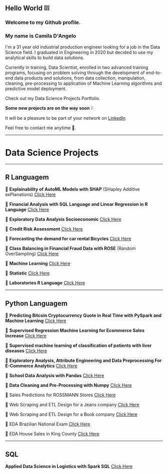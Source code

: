 ## Hello World :grey_exclamation::grey_exclamation::grey_exclamation:


### Welcome to my Github profile.


### My name is Camila D'Angelo 

I'm a 31 year old industrial production engineer looking for a job in the Data Science field.
I graduated in Engineering in 2020 but decided to use my analytical skills to build data solutions.

Currently in training, Data Scientist, enrolled in two advanced training programs, focusing on problem solving through the development of end-to-end data products and solutions, from data collection, manipulation, cleaning, pre-processing to application of Machine Learning algorithms and predictive model deployment.

Check out my Data Science Projects Portfolio.

**Some new projects are on the way soon** :grey_exclamation::grey_exclamation:

It will be a pleasure to be part of your network on [LinkedIn](https://www.linkedin.com/in/camiladangelotempesta/)

Feel free to contact me anytime 🙂.

***
# Data Science Projects
***
## **R Languagem**

:small_blue_diamond: **Explainability of AutoML Models with SHAP** (SHapley Additive exPlanations) [Click Here](https://github.com/camila-dangelo-tempesta/shapley_additive_exPlanations)

:small_blue_diamond: **Financial Analysis with SQL Language and Linear Regression in R Language** [Click Here](https://github.com/camila-dangelo-tempesta/hospital_cost_report_public_use_file)

:small_blue_diamond: **Exploratory Data Analysis Socioeconomic** [Click Here](https://github.com/camila-dangelo-tempesta/world_happiness-_report)

:small_blue_diamond: **Credit Risk Assessment** [Click Here](https://github.com/camila-dangelo-tempesta/german_credit_data)

:small_blue_diamond: **Forecasting the demand for car rental Bicycles** [Click Here](https://github.com/camila-dangelo-tempesta/bikeshare_capital_rental_forecast)

:small_blue_diamond: **Class Balancing in Financial Fraud Data with ROSE**  (Random OverSampling) [Click Here](https://github.com/camila-dangelo-tempesta/credit_card_fraud_detection)

:small_blue_diamond: **Machine Learning** [Click Here](https://github.com/camila-dangelo-tempesta/Machine_Learning)

:small_blue_diamond: **Statistic** [Click Here](https://github.com/camila-dangelo-tempesta/Statistic)

:small_blue_diamond: **Laboratories R Language** [Click Here](https://github.com/camila-dangelo-tempesta/R_Language)

***
## **Python Languagem**

:small_orange_diamond: **Predicting Bitcoin Cryptocurrency Quote in Real Time with PySpark and Machine Learning** [Click Here](https://github.com/camila-dangelo-tempesta/ml_pyspark_cryptocurrencies)

:small_orange_diamond: **Supervised Regression Machine Learning for Ecommerce Sales Increase** [Click Here](https://github.com/camila-dangelo-tempesta/ml_regression_ecommerce)

:small_orange_diamond: **Supervised machine learning of classification of patients with liver diseases** [Click Here](https://github.com/camila-dangelo-tempesta/ml_classification_ilpd)

:small_orange_diamond: **Exploratory Analysis, Attribute Engineering and Data Preprocessing For E-Commerce Analytics** [Click Here](https://github.com/camila-dangelo-tempesta/data_wrangling_for_e-commerce_analytics)

:small_orange_diamond: **School Data Analysis with Pandas** [Click Here](https://github.com/camila-dangelo-tempesta/realistic_data_generator)

:small_orange_diamond: **Data Cleaning and Pre-Processing with Numpy** [Click Here](https://github.com/camila-dangelo-tempesta/loan_data_from_lending_club)



 :small_orange_diamond: Sales Predictions for ROSSMANN Stores [Click Here](https://github.com/camila-dangelo-tempesta/rossmann_sales_forecast)

 :small_orange_diamond: Web Scraping and ETL Design for a Jeans company [Click Here](https://github.com/camila-dangelo-tempesta/star_jeans)

 :small_orange_diamond: Web Scraping and ETL Design for a Book company [Click Here](https://github.com/camila-dangelo-tempesta/books_to_scrape)

:small_orange_diamond: EDA Brazilian National Exam [Click Here](https://github.com/camila-dangelo-tempesta/brazilian_national_exam)

 :small_orange_diamond: EDA House Sales in King County [Click Here](https://github.com/camila-dangelo-tempesta/house_sales_k_c)
 
 ***
## **SQL**

**Applied Data Science in Logistics with Spark SQL** [Click Here](https://github.com/camila-dangelo-tempesta/spark_sql_logistica)




